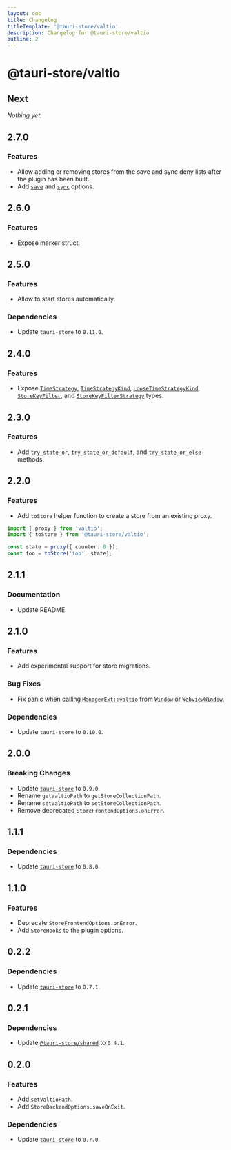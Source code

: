 ```yaml
---
layout: doc
title: Changelog
titleTemplate: '@tauri-store/valtio'
description: Changelog for @tauri-store/valtio
outline: 2
---
```


# @tauri-store/valtio

## Next

_Nothing yet._

## 2.7.0

### Features

- Allow adding or removing stores from the save and sync deny lists after the plugin has been built.
- Add [`save`](https://tb.dev.br/tauri-store/js-docs/plugin-valtio/interfaces/StoreFrontendOptions.html#save) and [`sync`](https://tb.dev.br/tauri-store/js-docs/plugin-valtio/interfaces/StoreFrontendOptions.html#sync) options.

## 2.6.0

### Features

- Expose marker struct.

## 2.5.0

### Features

- Allow to start stores automatically.

### Dependencies

- Update `tauri-store` to `0.11.0`.

## 2.4.0

### Features

- Expose [`TimeStrategy`](https://tb.dev.br/tauri-store/js-docs/shared/classes/TimeStrategy.html), [`TimeStrategyKind`](https://tb.dev.br/tauri-store/js-docs/shared/types/TimeStrategyKind.html), [`LooseTimeStrategyKind`](https://tb.dev.br/tauri-store/js-docs/shared/types/LooseTimeStrategyKind.html), [`StoreKeyFilter`](https://tb.dev.br/tauri-store/js-docs/shared/types/StoreKeyFilter.html), and [`StoreKeyFilterStrategy`](https://tb.dev.br/tauri-store/js-docs/shared/types/StoreKeyFilterStrategy.html) types.

## 2.3.0

### Features

- Add [`try_state_or`](https://docs.rs/tauri-plugin-valtio/2.3.0/tauri_plugin_valtio/struct.Store.html#method.try_state_or), [`try_state_or_default`](https://docs.rs/tauri-plugin-valtio/2.3.0/tauri_plugin_valtio/struct.Store.html#method.try_state_or_default), and [`try_state_or_else`](https://docs.rs/tauri-plugin-valtio/2.3.0/tauri_plugin_valtio/struct.Store.html#method.try_state_or_else) methods.

## 2.2.0

### Features

- Add `toStore` helper function to create a store from an existing proxy.

```typescript
import { proxy } from 'valtio';
import { toStore } from '@tauri-store/valtio';

const state = proxy({ counter: 0 });
const foo = toStore('foo', state);
```

## 2.1.1

### Documentation

- Update README.

## 2.1.0

### Features

- Add experimental support for store migrations.

### Bug Fixes

- Fix panic when calling [`ManagerExt::valtio`](https://docs.rs/tauri-plugin-valtio/2.0.0/tauri_plugin_valtio/trait.ManagerExt.html#method.valtio) from [`Window`](https://docs.rs/tauri/2.3.1/tauri/window/struct.Window.html) or [`WebviewWindow`](https://docs.rs/tauri/2.3.1/tauri/webview/struct.WebviewWindow.html).

### Dependencies

- Update `tauri-store` to `0.10.0`.

## 2.0.0

### Breaking Changes

- Update [`tauri-store`](https://docs.rs/tauri-store/0.9.0/tauri_store/) to `0.9.0`.
- Rename `getValtioPath` to `getStoreCollectionPath`.
- Rename `setValtioPath` to `setStoreCollectionPath`.
- Remove deprecated `StoreFrontendOptions.onError`.

## 1.1.1

### Dependencies

- Update [`tauri-store`](https://docs.rs/tauri-store/0.8.0/tauri_store/) to `0.8.0`.

## 1.1.0

### Features

- Deprecate `StoreFrontendOptions.onError`.
- Add `StoreHooks` to the plugin options.

## 0.2.2

### Dependencies

- Update [`tauri-store`](https://docs.rs/tauri-store/0.7.1/tauri_store/) to `0.7.1`.

## 0.2.1

### Dependencies

- Update [`@tauri-store/shared`](https://www.npmjs.com/package/@tauri-store/shared/v/0.4.1) to `0.4.1`.

## 0.2.0

### Features

- Add `setValtioPath`.
- Add `StoreBackendOptions.saveOnExit`.

### Dependencies

- Update [`tauri-store`](https://docs.rs/tauri-store/0.7.0/tauri_store/) to `0.7.0`.
